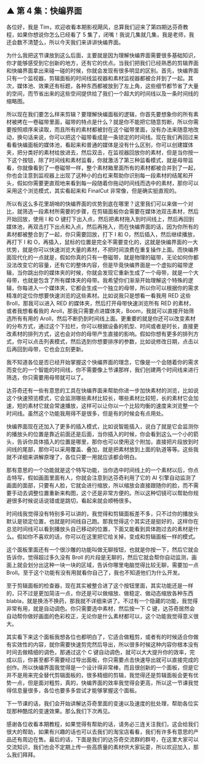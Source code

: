 ## ▲ 第 4 集：快编界面
各位好，我是 Tim，欢迎收看本期影视飓风，总算我们迎来了第四期达芬奇教程，如果你想说你怎么已经看了 5 集了，闭嘴！我说几集就几集，我是老师，我还会数不清楚么，所以今天我们来讲讲快编界面。

为什么我把这节课放到这么后面，主要就是因为理解快编界面需要很多基础知识，你才能够感受到它创新的地方，还有它的优点。当我们把我们已经熟悉的剪辑界面和快编界面拿出来碰一碰的时候，你就会发现有很多明显的区别。首先，快编界面只有一个监视器，剪辑面板的时间线监视器和素材监视器都被合并到了一起。其次，媒体池、效果还有标题，各种东西都被放到了左上角，这些细节都节省了大量的空间，而节省出来的这些空间提供给了我们一个超大的时间线以及一条时间线的缩略图。

所以现在我们要怎么样来剪辑？要理解快编面板的逻辑，你首先要想象你的所有素材被拷在一卷磁带里面，磁带的特点是什么？就是你不能把它随意剪断，所以你需要按照顺序来读取，而且所有的素材都被封在这个磁带里面，没有办法来随意地改动，换句话来说，你可以把这个磁带看成是一条锁定的时间线。现在我们再回过来看看快编面板的媒体池，看起来和普通的媒体是没有什么区别，你可以创建媒体夹，把分类好的素材给放进去，然后双击，在监视器回放你的素材，但是当你按一下这个按钮，除了时间线和素材监看，你就激活了第三种监看模式，就是母带监看，你就像看到了一卷磁带一样，整个素材箱里面所有的素材都被合并到了一起，你也会注意到监视器上出现了这种小的白杠来帮助你识别每一段素材的结尾和开头，假如你需要更直观地来看到每一段随着你拖动时间线而选中的素材，那你可以采用这个浏览模式，其实看起来和 FinalCut 非常像，但是确实挺直观的。

所以有这么多花里胡哨的快编界面的优势到底在哪里？这里我们可以来做一个对比，就筛选一段素材所需要的步骤，在剪辑面板你会需要在媒体池双击素材，然后开始回放，使用 I 和 O 键打下出入点，然后把素材拖入到时间线上，然后再回到媒体池，再双击打下出点和入点，然后再拖入，而在快编界面的话，因为你所有的素材都被整合到了一起，你只需要回放，打下 I 和 O，然后插入，然后继续播放，再打下 I 和 O，再插入，鼠标的位置是完全不需要变化的，这就是快编界面的一大优势，就是你可以快速浏览大量的素材，不把时间浪费在重复操作上面。而快编界面现代化的一点就是，假如你真的只有一卷磁带，就是物理的磁带，无论如何你都没法改变它的容量，还有它的整体内容，但是毕竟快编界面是一个虚拟的磁带逻辑，当你跳出你的媒体夹的时候，你就会发现它重新生成了一个母带，就是一个大母带，也就是包含了所有媒体夹的母带。我希望你们渐渐开始理解这个特殊的逻辑，你每进入一个媒体夹，它都会生成一个独立的母带，所以你可以根据你的需求精准的定位你想要快速浏览的这些素材。比如说我只是想看一看我用 RED 这些 Broll，那我可以进入 RED 的媒体夹，然后打开母带快速浏览所有 RED 的素材，或者我想看看我的 Aroll，那我只需要点进媒体夹，Boom，我就可以直接开始筛选所有有用的 Aroll，然后不断扔到时间线上面。更重要的就是你还可以改变素材的分布方式，通过这个下拉栏，你可以根据设备的机型、时间或者是时长，直接更改素材的排列方式，这也会对你的母带产生直接的影响。假如你想有更多的排列方式，你可以点击列表模式，然后选到你想要排序的参数，比如说修改日期，点击以后再回到母带，它也会立刻更新。

我不知道各位是否已经开始掌握这个快编界面的理念，它像是一个会随着你的需求而变化的一个智能的时间线，你不需要像上节课那样，我们创建两个时间线来进行筛选，你只需要用母带就可以了。

达芬奇还有一些有意思的工具在快编界面来帮助你进一步加快素材的浏览，比如说这个快速预览模式，它会监测哪些素材比较长，哪些素材比较短，长的素材它会加速，短的素材它就会常速播放，这样可以让你以一个比较均衡的速度来浏览整一个时间线。虽然这个功能我用得不是很多，但是有的时候会有点用处。

快编界面现在还加入了更多的插入模式，比如说智能插入，说白了就是它会监测你的播放头的位置是靠近前面还是后面，当你插入的时候，你会看到这么一个小的箭头，告诉你具体插入的位置是哪里，那你也可以使用这个附加，直接把片段放到时间线的尾部，那你可以采用覆盖、叠加，就是把素材放到上面的轨道等等。这些我就不详细来讲解原理了，各位只要一用就应该都会明白。

那有意思的一个功能就是这个特写功能，当你选中时间线上的一个素材以后，你点击特写，假如画面里面有人，你就会注意到达芬奇利用了它的 AI 引擎自动监测了画面的面部，只要有人脸，它就会进行缩放，所以缩放会直接跟随你的脸，而不需要手动去调整位置重新来构图，这个还是非常方便的。所以这种切镜可以帮助你规避很多时候说话说错或是跳切，看起来就会顺畅很多。

时间线我觉得没有特别多可以讲的，我觉得和剪辑面板差不多，只不过你的播放头默认是锁定位置，也就是时间线自己跑。那我觉得这个其实还是挺好的，这样你在总览时间线可以看到播放头自己移动的位置，下面又能看到具体跑过去的素材是什么。假如你不喜欢的话，你可以在这里把它给关掉，变成和剪辑面板一样的模式。

这个面板里面还有一个很沙雕的功能叫做无聊按钮，也就是你按一下，然后它就会告诉你，觉得超过多久没有 Broll 的片段是无聊的，然后它就会帮你自动监测，画面上就会划分出这种一块一块的区域，告诉你哪里电脑觉得比较无聊，需要加一点 Broll。至于这个功能有没有用就看你自己了，我也不知道他们为什么开发。

至于剪辑面板的检查器，现在其实被整合进了这个按钮里面，其实功能还是一样的，只不过是更加简洁一点，你还是可以做缩放、做稳定、做动态缩放各种东西 blabla，就是换汤不换药，那我就不详细来讲了。不过有一个隐藏的功能，我觉得非常有用，就是自动调色。你只需要选中素材，然后按一下 C 键，达芬奇居然会自动帮你做好画面的色彩校正，无论你是什么素材都可以，这个功能我觉得意义很大。

其实看下来这个面板我想各位也都明白了，它适合做粗剪，或者有的时候适合你做有实效性的内容，就你需要快速剪完然后导出，所以很多时候这种内容你根本没有时间去做精细的调色，那通过这个 C 键自动调色，就可以大大提升你的效率，完成以后，你甚至都不需要经过导出面板，你只需要点击快速导出就可以直接完成的创作。所以快编界面我觉得是一个设计得非常棒，而且很创新的一个面板，但是它并不是用来完全替代剪辑面板的，很多精细的剪辑，我觉得还是剪辑面板会更有优势一点，但是面对粗剪，真的，快编界面的效率我觉得会更高，所以这一节课我觉得信息量很多，各位也要多多尝试才能够掌握这个面板。

下一节课的话，我们会开始讲解达芬奇里面的变速以及速度的批处理，帮助各位实现那种酷炫的变速效果。那么我们下次再见。

感谢各位收看本期教程，如果觉得有帮助的话，请务必三连关注我们，这会给我们很大的帮助，如果有兴趣的话也可以去我们的淘宝店看看，我们有许多有意思的产品还有周边在售。最后的话，下面是我们的达芬奇交流群的群号，在这里大家可以交流知识，我们也会不定期上传一些高质量的素材供大家玩耍，所以欢迎加入，那么我们拜拜。



